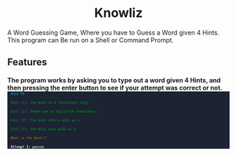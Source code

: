 <h1 align="center">Knowliz</h1>

A Word Guessing Game, Where you have to Guess a Word given 4 Hints.
This program can Be run on a Shell or Command Prompt.

## Features

<h4>The program works by
asking you to type out a word
given 4 Hints, and then pressing the enter button to see
if your attempt was correct or not.</43>

<img src="demo1.png">

